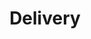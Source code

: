 ---
title: Delivery
description: 'Trends, cases and instructions in the field of delivery to the door - on the "last mile".'
---